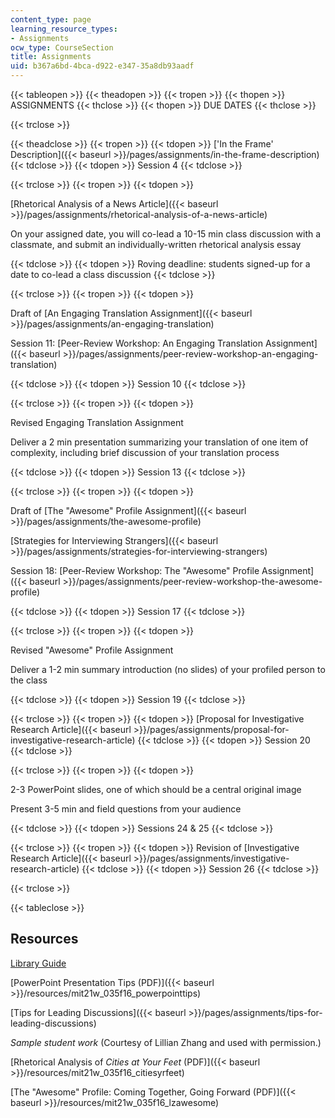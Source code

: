 ```yaml
---
content_type: page
learning_resource_types:
- Assignments
ocw_type: CourseSection
title: Assignments
uid: b367a6bd-4bca-d922-e347-35a8db93aadf
---
```


{{< tableopen >}}
{{< theadopen >}}
{{< tropen >}}
{{< thopen >}}
ASSIGNMENTS
{{< thclose >}}
{{< thopen >}}
DUE DATES
{{< thclose >}}

{{< trclose >}}

{{< theadclose >}}
{{< tropen >}}
{{< tdopen >}}
['In the Frame' Description]({{< baseurl >}}/pages/assignments/in-the-frame-description)
{{< tdclose >}}
{{< tdopen >}}
Session 4
{{< tdclose >}}

{{< trclose >}}
{{< tropen >}}
{{< tdopen >}}


[Rhetorical Analysis of a News Article]({{< baseurl >}}/pages/assignments/rhetorical-analysis-of-a-news-article)

On your assigned date, you will co-lead a 10-15 min class discussion with a classmate, and submit an individually-written rhetorical analysis essay


{{< tdclose >}}
{{< tdopen >}}
Roving deadline: students signed-up for a date to co-lead a class discussion
{{< tdclose >}}

{{< trclose >}}
{{< tropen >}}
{{< tdopen >}}


Draft of [An Engaging Translation Assignment]({{< baseurl >}}/pages/assignments/an-engaging-translation)

Session 11: [Peer-Review Workshop: An Engaging Translation Assignment]({{< baseurl >}}/pages/assignments/peer-review-workshop-an-engaging-translation)


{{< tdclose >}}
{{< tdopen >}}
Session 10
{{< tdclose >}}

{{< trclose >}}
{{< tropen >}}
{{< tdopen >}}


Revised Engaging Translation Assignment

Deliver a 2 min presentation summarizing your translation of one item of complexity, including brief discussion of your translation process


{{< tdclose >}}
{{< tdopen >}}
Session 13
{{< tdclose >}}

{{< trclose >}}
{{< tropen >}}
{{< tdopen >}}


Draft of [The "Awesome" Profile Assignment]({{< baseurl >}}/pages/assignments/the-awesome-profile)

[Strategies for Interviewing Strangers]({{< baseurl >}}/pages/assignments/strategies-for-interviewing-strangers)

Session 18: [Peer-Review Workshop: The "Awesome" Profile Assignment]({{< baseurl >}}/pages/assignments/peer-review-workshop-the-awesome-profile)


{{< tdclose >}}
{{< tdopen >}}
Session 17
{{< tdclose >}}

{{< trclose >}}
{{< tropen >}}
{{< tdopen >}}


Revised "Awesome" Profile Assignment

Deliver a 1-2 min summary introduction (no slides) of your profiled person to the class


{{< tdclose >}}
{{< tdopen >}}
Session 19
{{< tdclose >}}

{{< trclose >}}
{{< tropen >}}
{{< tdopen >}}
[Proposal for Investigative Research Article]({{< baseurl >}}/pages/assignments/proposal-for-investigative-research-article)
{{< tdclose >}}
{{< tdopen >}}
Session 20
{{< tdclose >}}

{{< trclose >}}
{{< tropen >}}
{{< tdopen >}}


2-3 PowerPoint slides, one of which should be a central original image

Present 3-5 min and field questions from your audience


{{< tdclose >}}
{{< tdopen >}}
Sessions 24 & 25
{{< tdclose >}}

{{< trclose >}}
{{< tropen >}}
{{< tdopen >}}
Revision of [Investigative Research Article]({{< baseurl >}}/pages/assignments/investigative-research-article)
{{< tdclose >}}
{{< tdopen >}}
Session 26
{{< tdclose >}}

{{< trclose >}}

{{< tableclose >}}

Resources
---------

[Library Guide](http://libguides.mit.edu/sciencewriting01)

[PowerPoint Presentation Tips (PDF)]({{< baseurl >}}/resources/mit21w_035f16_powerpointtips)

[Tips for Leading Discussions]({{< baseurl >}}/pages/assignments/tips-for-leading-discussions)

_Sample student work_ (Courtesy of Lillian Zhang and used with permission.)

[Rhetorical Analysis of _Cities at Your Feet_ (PDF)]({{< baseurl >}}/resources/mit21w_035f16_citiesyrfeet)

[The "Awesome" Profile: Coming Together, Going Forward (PDF)]({{< baseurl >}}/resources/mit21w_035f16_lzawesome)